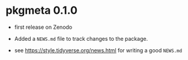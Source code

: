 # pkgmeta 0.1.0

* first release on Zenodo

* Added a `NEWS.md` file to track changes to the package.

* see https://style.tidyverse.org/news.html for writing a good `NEWS.md`


